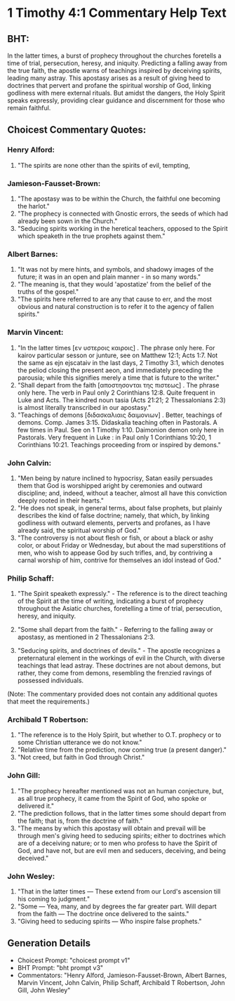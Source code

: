 # 1 Timothy 4:1 Commentary Help Text

## BHT:
In the latter times, a burst of prophecy throughout the churches foretells a time of trial, persecution, heresy, and iniquity. Predicting a falling away from the true faith, the apostle warns of teachings inspired by deceiving spirits, leading many astray. This apostasy arises as a result of giving heed to doctrines that pervert and profane the spiritual worship of God, linking godliness with mere external rituals. But amidst the dangers, the Holy Spirit speaks expressly, providing clear guidance and discernment for those who remain faithful.

## Choicest Commentary Quotes:
### Henry Alford:
1. "The spirits are none other than the spirits of evil, tempting,

### Jamieson-Fausset-Brown:
1. "The apostasy was to be within the Church, the faithful one becoming the harlot."
2. "The prophecy is connected with Gnostic errors, the seeds of which had already been sown in the Church."
3. "Seducing spirits working in the heretical teachers, opposed to the Spirit which speaketh in the true prophets against them."

### Albert Barnes:
1. "It was not by mere hints, and symbols, and shadowy images of the future; it was in an open and plain manner - in so many words."
2. "The meaning is, that they would 'apostatize' from the belief of the truths of the gospel."
3. "The spirits here referred to are any that cause to err, and the most obvious and natural construction is to refer it to the agency of fallen spirits."

### Marvin Vincent:
1. "In the latter times [εν υστεροις καιροις] . The phrase only here. For kairov particular sesson or junture, see on Matthew 12:1; Acts 1:7. Not the same as ejn ejscataiv in the last days, 2 Timothy 3:1, which denotes the peliod closing the present aeon, and immediately preceding the parousia; while this signifies merely a time that is future to the writer."
2. "Shall depart from the faith [αποστησονται της πιστεως] . The phrase only here. The verb in Paul only 2 Corinthians 12:8. Quite frequent in Luke and Acts. The kindred noun tasia (Acts 21:21; 2 Thessalonians 2:3) is almost literally transcribed in our apostasy."
3. "Teachings of demons [διδασκαλιαις δαιμονιων] . Better, teachings of demons. Comp. James 3:15. Didaskalia teaching often in Pastorals. A few times in Paul. See on 1 Timothy 1:10. Daimonion demon only here in Pastorals. Very frequent in Luke : in Paul only 1 Corinthians 10:20, 1 Corinthians 10:21. Teachings proceeding from or inspired by demons."

### John Calvin:
1. "Men being by nature inclined to hypocrisy, Satan easily persuades them that God is worshipped aright by ceremonies and outward discipline; and, indeed, without a teacher, almost all have this conviction deeply rooted in their hearts."
2. "He does not speak, in general terms, about false prophets, but plainly describes the kind of false doctrine; namely, that which, by linking godliness with outward elements, perverts and profanes, as I have already said, the spiritual worship of God."
3. "The controversy is not about flesh or fish, or about a black or ashy color, or about Friday or Wednesday, but about the mad superstitions of men, who wish to appease God by such trifles, and, by contriving a carnal worship of him, contrive for themselves an idol instead of God."

### Philip Schaff:
1. "The Spirit speaketh expressly." - The reference is to the direct teaching of the Spirit at the time of writing, indicating a burst of prophecy throughout the Asiatic churches, foretelling a time of trial, persecution, heresy, and iniquity.

2. "Some shall depart from the faith." - Referring to the falling away or apostasy, as mentioned in 2 Thessalonians 2:3.

3. "Seducing spirits, and doctrines of devils." - The apostle recognizes a preternatural element in the workings of evil in the Church, with diverse teachings that lead astray. These doctrines are not about demons, but rather, they come from demons, resembling the frenzied ravings of possessed individuals.

(Note: The commentary provided does not contain any additional quotes that meet the requirements.)

### Archibald T Robertson:
1. "The reference is to the Holy Spirit, but whether to O.T. prophecy or to some Christian utterance we do not know."
2. "Relative time from the prediction, now coming true (a present danger)."
3. "Not creed, but faith in God through Christ."

### John Gill:
1. "The prophecy hereafter mentioned was not an human conjecture, but, as all true prophecy, it came from the Spirit of God, who spoke or delivered it."
2. "The prediction follows, that in the latter times some should depart from the faith; that is, from the doctrine of faith."
3. "The means by which this apostasy will obtain and prevail will be through men's giving heed to seducing spirits; either to doctrines which are of a deceiving nature; or to men who profess to have the Spirit of God, and have not, but are evil men and seducers, deceiving, and being deceived."

### John Wesley:
1. "That in the latter times — These extend from our Lord's ascension till his coming to judgment."
2. "Some — Yea, many, and by degrees the far greater part. Will depart from the faith — The doctrine once delivered to the saints."
3. "Giving heed to seducing spirits — Who inspire false prophets."


## Generation Details
- Choicest Prompt: "choicest prompt v1"
- BHT Prompt: "bht prompt v3"
- Commentators: "Henry Alford, Jamieson-Fausset-Brown, Albert Barnes, Marvin Vincent, John Calvin, Philip Schaff, Archibald T Robertson, John Gill, John Wesley"
